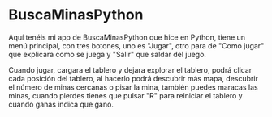 # BuscaMinasPython
Aquí tenéis mi app de BuscaMinasPython que hice en Python, tiene un menú principal, con tres botones, uno es "Jugar", otro para de "Como jugar" que explicara como se juega y "Salir" que saldar del juego.

Cuando jugar, cargara el tablero y dejara explorar el tablero, podrá clicar cada posición del tablero, al hacerlo podrá descubrir más mapa, descubrir el número de minas cercanas o pisar la mina, también puedes maracas las minas, cuando pierdes tienes que pulsar "R" para reiniciar el tablero y cuando ganas indica que gano.
